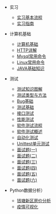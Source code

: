 * 实习

  * [实习基本流程](/菜单/实习/实习基本流程 ) 
  * [实习指南](/菜单/实习/实习指南)

* 计算机基础
  
  * [计算机基础](/菜单/基础/计算机面试基础)
  * [HTTP详解](/菜单/基础/HTTP协议详解)
  * [Mysql常用命令](/菜单/基础/mysql常用命令)
  * [Linux常用命令](/菜单/基础/Linux常用命令)
  * [JAVA基础知识](/菜单/基础/JAVA基础知识)

* 测试
  * [测试知识图解](/菜单/测试/测试知识点图解)
  * [测试类型与方法](菜单/测试/测试类型与方法)
  * [Bug基础](/菜单/测试/Bug基础)
  * [测试基础](/菜单/测试/测试用例介绍)
  * [接口测试](/菜单/测试/接口测试)
  * [性能测试](/菜单/测试/性能测试)
  * [软件测试流程](/菜单/测试/软件测试流程)
  * [软件测试概述](/菜单/测试/软件测试概述)
  * [自动化测试](/菜单/测试/自动化测试)
  * [Unittest单元测试](/菜单/测试/Unittest单元测试)
  * [面试题(一)](/菜单/测试/测试工程师面试题1)
  * [面试题(二)](/菜单/测试/测试工程师面试题2)
  * [面试题(三)](/菜单/测试/测试工程师面试题3)
  * [面试题(四)](/菜单/测试/测试工程师面试题4)
  * [面试题(五)](/菜单/测试/测试工程师面试题5)
  * [面试题(六)](/菜单/测试/测试工程师面试题6)
 

  
* Python数据分析）

  * [钱塘新区房价分析](/菜单/Python数据分析/钱塘新区房价可视化)
  * [疫情可视化](/菜单/Python数据分析/Python疫情可视化)